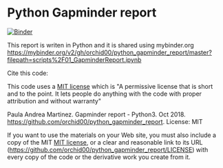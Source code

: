 # Python Gapminder report

[![Binder](https://mybinder.org/badge.svg)](https://mybinder.org/v2/gh/orchid00/python_gapminder_report/master?filepath=scripts%2F01_GapminderReport.ipynb)

This report is writen in Python and it is shared using mybinder.org
https://mybinder.org/v2/gh/orchid00/python_gapminder_report/master?filepath=scripts%2F01_GapminderReport.ipynb


Cite this code:

This code uses a [MIT license](LICENSE) which is "A permissive license that is short and to the point. It lets people do anything with the code with proper attribution and without warranty"

Paula Andrea Martinez. Gapminder report - Python3. Oct 2018. https://github.com/orchid00/python_gapminder_report. License: MIT

If you want to use the materials on your Web site, you must also include a copy of the MIT [MIT license](LICENSE), or a clear and reasonable link to its URL (https://github.com/orchid00/python_gapminder_report/LICENSE) with every copy of the code or the derivative work you create from it.
